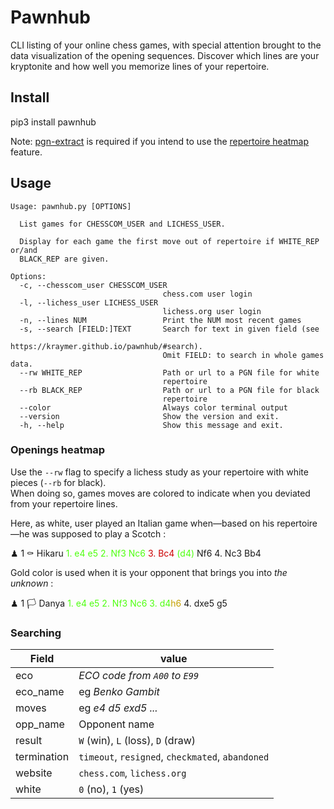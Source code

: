 # Pawnhub

CLI listing of your online chess games, with special attention brought to the data visualization of the opening sequences.
Discover which lines are your kryptonite and how well you memorize lines of your repertoire.

## Install

pip3 install pawnhub

Note: [pgn-extract](https://www.cs.kent.ac.uk/people/staff/djb/pgn-extract/) is required if you intend to use the [repertoire heatmap](https://kraymer.github.io/pawnhub/#repertoire-heatmap) feature.

## Usage

```
Usage: pawnhub.py [OPTIONS]

  List games for CHESSCOM_USER and LICHESS_USER.

  Display for each game the first move out of repertoire if WHITE_REP or/and
  BLACK_REP are given.

Options:
  -c, --chesscom_user CHESSCOM_USER
                                  chess.com user login
  -l, --lichess_user LICHESS_USER
                                  lichess.org user login
  -n, --lines NUM                 Print the NUM most recent games
  -s, --search [FIELD:]TEXT       Search for text in given field (see
                                  https://kraymer.github.io/pawnhub/#search).
                                  Omit FIELD: to search in whole games data.
  --rw WHITE_REP                  Path or url to a PGN file for white
                                  repertoire
  --rb BLACK_REP                  Path or url to a PGN file for black
                                  repertoire
  --color                         Always color terminal output
  --version                       Show the version and exit.
  -h, --help                      Show this message and exit.
```

### Openings heatmap

Use the `--rw` flag to specify a lichess study as your repertoire with white pieces
(`--rb` for black).  
When doing so, games moves are colored to indicate when you deviated from your
repertoire lines.

Here, as white, user played an Italian game when—based on his repertoire—he was supposed to play a Scotch :

 
<div class="term-container"> ♟  1  ⚰️   Hikaru      <span style="color: #4EFF0F;">1. e4 e5 2. Nf3 Nc6 </span><span style="color: #CC0002;">3. Bc4</span><span style="color: #4EFF0F;"> (d4)</span> Nf6 4. Nc3 Bb4</div>


Gold color is used when it is your opponent that brings you into _the unknown_ :

<div class="term-container"> ♟  1  🏳    Danya      <span style="color: #4EFF0F;">1. e4 e5 2. Nf3 Nc6 3. d4</span></span><span style="color: #C4A000;">h6</span> 4. dxe5 g5</div>

### Searching

| Field       | value                                              |
| ---         | ---                                                |
| eco         | _ECO code from `A00` to `E99`_                     |
| eco_name    | eg _Benko Gambit_                                  |
| moves       | eg _e4 d5 exd5 ..._                                |
| opp_name    | Opponent name                                      |
| result      | `W` (win), `L` (loss), `D` (draw)                  |
| termination | `timeout`, `resigned`, `checkmated`, `abandoned`   |
| website     | `chess.com`, `lichess.org`                         |
| white       | `0` (no), `1` (yes)                                |
